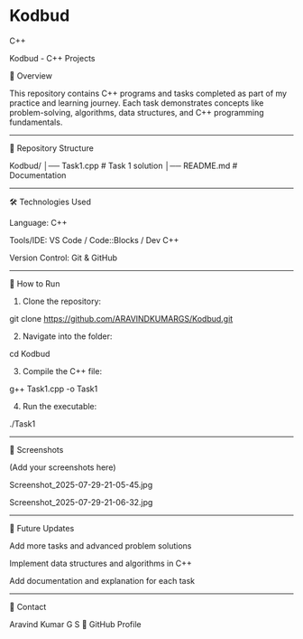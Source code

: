 # Kodbud
C++

Kodbud - C++ Projects

📌 Overview

This repository contains C++ programs and tasks completed as part of my practice and learning journey. Each task demonstrates concepts like problem-solving, algorithms, data structures, and C++ programming fundamentals.


---

📂 Repository Structure

Kodbud/
│── Task1.cpp        # Task 1 solution
│── README.md        # Documentation


---

🛠️ Technologies Used

Language: C++

Tools/IDE: VS Code / Code::Blocks / Dev C++

Version Control: Git & GitHub



---

🚀 How to Run

1. Clone the repository:

git clone https://github.com/ARAVINDKUMARGS/Kodbud.git


2. Navigate into the folder:

cd Kodbud


3. Compile the C++ file:

g++ Task1.cpp -o Task1


4. Run the executable:

./Task1




---

📸 Screenshots

(Add your screenshots here)

Screenshot_2025-07-29-21-05-45.jpg

Screenshot_2025-07-29-21-06-32.jpg



---

📌 Future Updates

Add more tasks and advanced problem solutions

Implement data structures and algorithms in C++

Add documentation and explanation for each task



---

📧 Contact

Aravind Kumar G S
🔗 GitHub Profile

